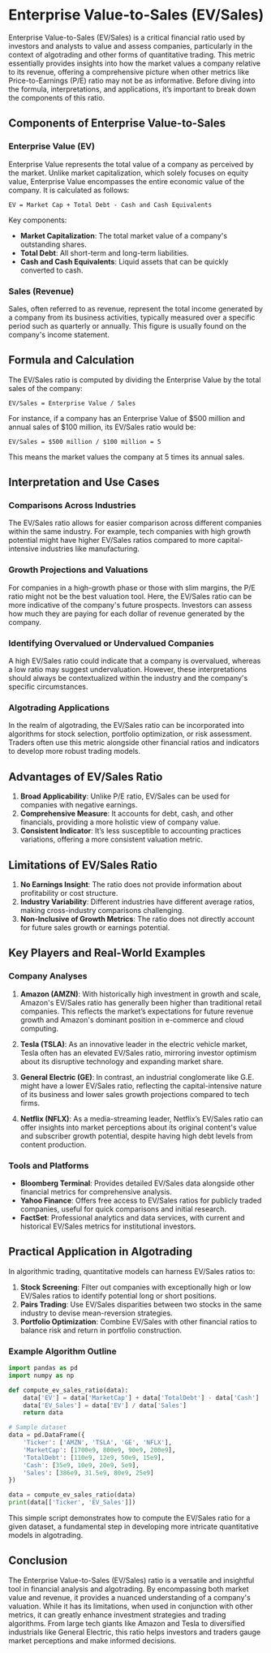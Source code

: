 # Enterprise Value-to-Sales (EV/Sales)

Enterprise Value-to-Sales (EV/Sales) is a critical financial ratio used by investors and analysts to value and assess companies, particularly in the context of algotrading and other forms of quantitative trading. This metric essentially provides insights into how the market values a company relative to its revenue, offering a comprehensive picture when other metrics like Price-to-Earnings (P/E) ratio may not be as informative. Before diving into the formula, interpretations, and applications, it’s important to break down the components of this ratio.

## Components of Enterprise Value-to-Sales

### Enterprise Value (EV)

Enterprise Value represents the total value of a company as perceived by the market. Unlike market capitalization, which solely focuses on equity value, Enterprise Value encompasses the entire economic value of the company. It is calculated as follows:

```
EV = Market Cap + Total Debt - Cash and Cash Equivalents
```

Key components:
- **Market Capitalization**: The total market value of a company's outstanding shares.
- **Total Debt**: All short-term and long-term liabilities.
- **Cash and Cash Equivalents**: Liquid assets that can be quickly converted to cash.

### Sales (Revenue)

Sales, often referred to as revenue, represent the total income generated by a company from its business activities, typically measured over a specific period such as quarterly or annually. This figure is usually found on the company's income statement.

## Formula and Calculation

The EV/Sales ratio is computed by dividing the Enterprise Value by the total sales of the company:

```
EV/Sales = Enterprise Value / Sales
```

For instance, if a company has an Enterprise Value of $500 million and annual sales of $100 million, its EV/Sales ratio would be:

```
EV/Sales = $500 million / $100 million = 5
```

This means the market values the company at 5 times its annual sales.

## Interpretation and Use Cases

### Comparisons Across Industries

The EV/Sales ratio allows for easier comparison across different companies within the same industry. For example, tech companies with high growth potential might have higher EV/Sales ratios compared to more capital-intensive industries like manufacturing. 

### Growth Projections and Valuations

For companies in a high-growth phase or those with slim margins, the P/E ratio might not be the best valuation tool. Here, the EV/Sales ratio can be more indicative of the company's future prospects. Investors can assess how much they are paying for each dollar of revenue generated by the company.

### Identifying Overvalued or Undervalued Companies

A high EV/Sales ratio could indicate that a company is overvalued, whereas a low ratio may suggest undervaluation. However, these interpretations should always be contextualized within the industry and the company's specific circumstances.

### Algotrading Applications

In the realm of algotrading, the EV/Sales ratio can be incorporated into algorithms for stock selection, portfolio optimization, or risk assessment. Traders often use this metric alongside other financial ratios and indicators to develop more robust trading models.

## Advantages of EV/Sales Ratio

1. **Broad Applicability**: Unlike P/E ratio, EV/Sales can be used for companies with negative earnings.
2. **Comprehensive Measure**: It accounts for debt, cash, and other financials, providing a more holistic view of company value.
3. **Consistent Indicator**: It’s less susceptible to accounting practices variations, offering a more consistent valuation metric.

## Limitations of EV/Sales Ratio

1. **No Earnings Insight**: The ratio does not provide information about profitability or cost structure.
2. **Industry Variability**: Different industries have different average ratios, making cross-industry comparisons challenging.
3. **Non-Inclusive of Growth Metrics**: The ratio does not directly account for future sales growth or earnings potential.

## Key Players and Real-World Examples

### Company Analyses

1. **Amazon (AMZN)**: With historically high investment in growth and scale, Amazon's EV/Sales ratio has generally been higher than traditional retail companies. This reflects the market’s expectations for future revenue growth and Amazon's dominant position in e-commerce and cloud computing.

2. **Tesla (TSLA)**: As an innovative leader in the electric vehicle market, Tesla often has an elevated EV/Sales ratio, mirroring investor optimism about its disruptive technology and expanding market share.

3. **General Electric (GE)**: In contrast, an industrial conglomerate like G.E. might have a lower EV/Sales ratio, reflecting the capital-intensive nature of its business and lower sales growth projections compared to tech firms.

4. **Netflix (NFLX)**: As a media-streaming leader, Netflix’s EV/Sales ratio can offer insights into market perceptions about its original content's value and subscriber growth potential, despite having high debt levels from content production.

### Tools and Platforms

- **Bloomberg Terminal**: Provides detailed EV/Sales data alongside other financial metrics for comprehensive analysis.
- **Yahoo Finance**: Offers free access to EV/Sales ratios for publicly traded companies, useful for quick comparisons and initial research.
- **FactSet**: Professional analytics and data services, with current and historical EV/Sales metrics for institutional investors.

## Practical Application in Algotrading

In algorithmic trading, quantitative models can harness EV/Sales ratios to:

1. **Stock Screening**: Filter out companies with exceptionally high or low EV/Sales ratios to identify potential long or short positions.
2. **Pairs Trading**: Use EV/Sales disparities between two stocks in the same industry to devise mean-reversion strategies.
3. **Portfolio Optimization**: Combine EV/Sales with other financial ratios to balance risk and return in portfolio construction.

### Example Algorithm Outline

```python
import pandas as pd
import numpy as np

def compute_ev_sales_ratio(data):
    data['EV'] = data['MarketCap'] + data['TotalDebt'] - data['Cash']
    data['EV_Sales'] = data['EV'] / data['Sales']
    return data

# Sample dataset
data = pd.DataFrame({
    'Ticker': ['AMZN', 'TSLA', 'GE', 'NFLX'],
    'MarketCap': [1700e9, 800e9, 90e9, 200e9],
    'TotalDebt': [110e9, 12e9, 50e9, 15e9],
    'Cash': [35e9, 10e9, 20e9, 5e9],
    'Sales': [386e9, 31.5e9, 80e9, 25e9]
})

data = compute_ev_sales_ratio(data)
print(data[['Ticker', 'EV_Sales']])
```

This simple script demonstrates how to compute the EV/Sales ratio for a given dataset, a fundamental step in developing more intricate quantitative models in algotrading.

## Conclusion

The Enterprise Value-to-Sales (EV/Sales) ratio is a versatile and insightful tool in financial analysis and algotrading. By encompassing both market value and revenue, it provides a nuanced understanding of a company's valuation. While it has its limitations, when used in conjunction with other metrics, it can greatly enhance investment strategies and trading algorithms. From large tech giants like Amazon and Tesla to diversified industrials like General Electric, this ratio helps investors and traders gauge market perceptions and make informed decisions.